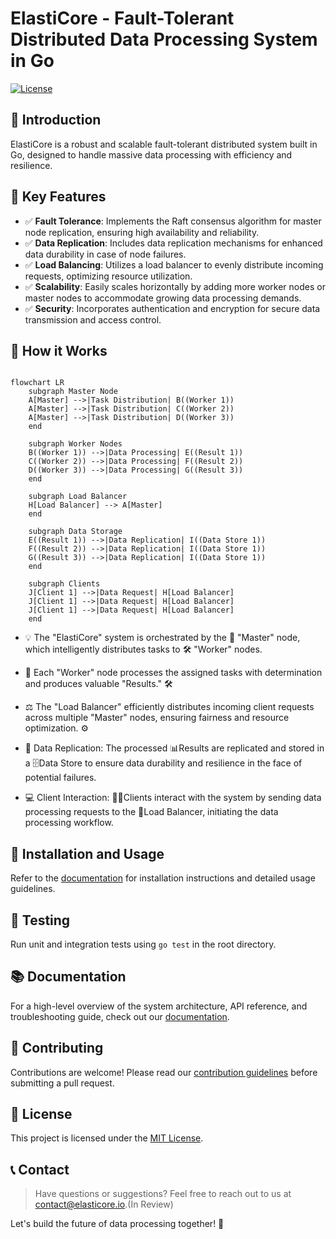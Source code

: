 # ElastiCore - Fault-Tolerant Distributed Data Processing System in Go 

[![License](https://img.shields.io/badge/license-MIT-blue.svg)](https://opensource.org/licenses/MIT)

## 📜 Introduction

ElastiCore is a robust and scalable fault-tolerant distributed system built in Go, designed to handle massive data processing with efficiency and resilience.

## 🎯 Key Features

- ✅ **Fault Tolerance**: Implements the Raft consensus algorithm for master node replication, ensuring high availability and reliability.
- ✅ **Data Replication**: Includes data replication mechanisms for enhanced data durability in case of node failures.
- ✅ **Load Balancing**: Utilizes a load balancer to evenly distribute incoming requests, optimizing resource utilization.
- ✅ **Scalability**: Easily scales horizontally by adding more worker nodes or master nodes to accommodate growing data processing demands.
- ✅ **Security**: Incorporates authentication and encryption for secure data transmission and access control.


## 🚀 How it Works 
```mermaid

flowchart LR
    subgraph Master Node
    A[Master] -->|Task Distribution| B((Worker 1))
    A[Master] -->|Task Distribution| C((Worker 2))
    A[Master] -->|Task Distribution| D((Worker 3))
    end

    subgraph Worker Nodes
    B((Worker 1)) -->|Data Processing| E((Result 1))
    C((Worker 2)) -->|Data Processing| F((Result 2))
    D((Worker 3)) -->|Data Processing| G((Result 3))
    end

    subgraph Load Balancer
    H[Load Balancer] --> A[Master]
    end

    subgraph Data Storage
    E((Result 1)) -->|Data Replication| I((Data Store 1))
    F((Result 2)) -->|Data Replication| I((Data Store 1))
    G((Result 3)) -->|Data Replication| I((Data Store 1))
    end

    subgraph Clients
    J[Client 1] -->|Data Request| H[Load Balancer]
    J[Client 1] -->|Data Request| H[Load Balancer]
    J[Client 1] -->|Data Request| H[Load Balancer]
    end
```

- 💡 The "ElastiCore" system is orchestrated by the 🧠 "Master" node, which intelligently distributes tasks to 🛠️ "Worker" nodes.

- 💪 Each "Worker" node processes the assigned tasks with determination and produces valuable "Results." 🛠️

- ⚖️ The "Load Balancer" efficiently distributes incoming client requests across multiple "Master" nodes, ensuring fairness and resource optimization. ⚙️

- 📁 Data Replication: The processed 📊Results are replicated and stored in a 🗄️Data Store to ensure data durability and resilience in the face of potential failures.

- 💻 Client Interaction: 🧑‍💻Clients interact with the system by sending data processing requests to the 🚦Load Balancer, initiating the data processing workflow.
  
## 🔧 Installation and Usage

Refer to the [documentation](docs/deployment.md) for installation instructions and detailed usage guidelines.

## 🧪 Testing

Run unit and integration tests using `go test` in the root directory.

## 📚 Documentation

For a high-level overview of the system architecture, API reference, and troubleshooting guide, check out our [documentation](docs).

## 📝 Contributing

Contributions are welcome! Please read our [contribution guidelines](CONTRIBUTING.md) before submitting a pull request.

## 📃 License

This project is licensed under the [MIT License](LICENSE).

## 📞 Contact

> Have questions or suggestions? Feel free to reach out to us at contact@elasticore.io.(In Review)

Let's build the future of data processing together! 🌟

